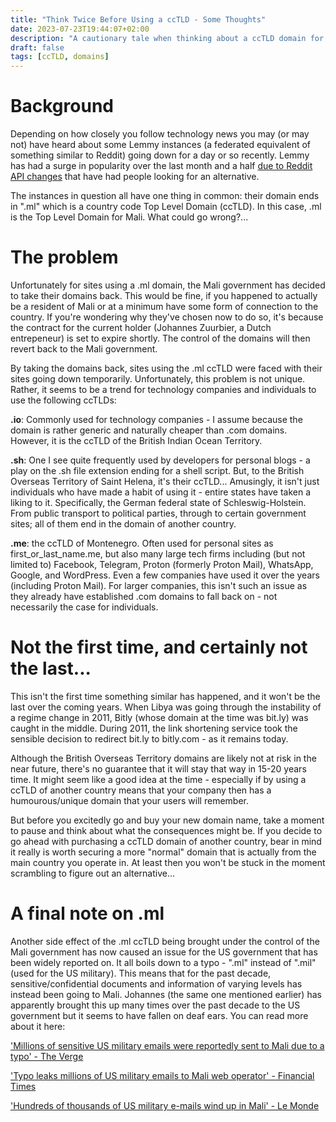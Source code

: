 ```yaml
---
title: "Think Twice Before Using a ccTLD - Some Thoughts"
date: 2023-07-23T19:44:07+02:00
description: "A cautionary tale when thinking about a ccTLD domain for your personal site or business"
draft: false
tags: [ccTLD, domains]
---
```

# Background

Depending on how closely you follow technology news you may (or may not) have heard about some Lemmy instances (a federated equivalent of something similar to Reddit) going down for a day or so recently. Lemmy has had a surge in popularity over the last month and a half [due to Reddit API changes](https://techcrunch.com/2023/07/04/reddit-braces-for-life-after-api-changes/) that have had people looking for an alternative. 

The instances in question all have one thing in common: their domain ends in ".ml" which is a country code Top Level Domain (ccTLD). In this case, .ml is the Top Level Domain for Mali. What could go wrong?...

# The problem

Unfortunately for sites using a .ml domain, the Mali government has decided to take their domains back. This would be fine, if you happened to actually be a resident of Mali or at a minimum have some form of connection to the country. If you're wondering why they've chosen now to do so, it's because the contract for the current holder (Johannes Zuurbier, a Dutch entrepeneur) is set to expire shortly. The control of the domains will then revert back to the Mali government.

By taking the domains back, sites using the .ml ccTLD were faced with their sites going down temporarily. Unfortunately, this problem is not unique. Rather, it seems to be a trend for technology companies and individuals to use the following ccTLDs:

**.io**: Commonly used for technology companies - I assume because the domain is rather generic and naturally cheaper than .com domains. However, it is the ccTLD of the British Indian Ocean Territory.

**.sh**: One I see quite frequently used by developers for personal blogs - a play on the .sh file extension ending for a shell script. But, to the British Overseas Territory of Saint Helena, it's their ccTLD... Amusingly, it isn't just individuals who have made a habit of using it - entire states have taken a liking to it. Specifically, the German federal state of Schleswig-Holstein. From public transport to political parties, through to certain government sites; all of them end in the domain of another country.

**.me**:  the ccTLD of Montenegro. Often used for personal sites as first_or_last_name.me, but also many large tech firms including (but not limited to) Facebook, Telegram, Proton (formerly Proton Mail), WhatsApp, Google, and WordPress. Even a few companies have used it over the years (including Proton Mail). For larger companies, this isn't such an issue as they already have established .com domains to fall back on - not necessarily the case for individuals.

# Not the first time, and certainly not the last...

This isn't the first time something similar has happened, and it won't be the last over the coming years. When Libya was going through the instability of a regime change in 2011, Bitly (whose domain at the time was bit.ly) was caught in the middle. During 2011, the link shortening service took the sensible decision to redirect bit.ly to bitly.com - as it remains today.

Although the British Overseas Territory domains are likely not at risk in the near future, there's no guarantee that it will stay that way in 15-20 years time. It might seem like a good idea at the time - especially if by using a ccTLD of another country means that your company then has a humourous/unique domain that your users will remember. 

But before you excitedly go and buy your new domain name, take a moment to pause and think about what the consequences might be. If you decide to go ahead with purchasing a ccTLD domain of another country, bear in mind it really is worth securing a more "normal" domain that is actually from the main country you operate in. At least then you won't be stuck in the moment scrambling to figure out an alternative...

# A final note on .ml

Another side effect of the .ml ccTLD being brought under the control of the Mali government has now caused an issue for the US government that has been widely reported on. It all boils down to a typo - ".ml" instead of ".mil" (used for the US military). This means that for the past decade, sensitive/confidential documents and information of varying levels has instead been going to Mali. Johannes (the same one mentioned earlier) has apparently brought this up many times over the past decade to the US government but it seems to have fallen on deaf ears. You can read more about it here:

['Millions of sensitive US military emails were reportedly sent to Mali due to a typo' - The Verge](https://www.theverge.com/2023/7/17/23797379/mali-ml-typo-us-military-emails-leak)

['Typo leaks millions of US military emails to Mali web operator' - Financial Times](https://www.ft.com/content/ab62af67-ed2a-42d0-87eb-c762ac163cf0)

['Hundreds of thousands of US military e-mails wind up in Mali' - Le Monde](https://www.lemonde.fr/en/pixels/article/2023/07/19/hundreds-of-thousands-of-us-military-e-mails-wind-up-in-mali_6058822_14.html)





